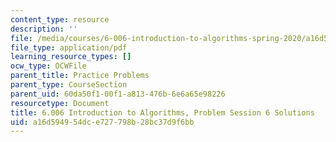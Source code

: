 ```yaml
---
content_type: resource
description: ''
file: /media/courses/6-006-introduction-to-algorithms-spring-2020/a16d594954dce727798b28bc37d9f6bb_MIT6_006S20_prob6sol.pdf
file_type: application/pdf
learning_resource_types: []
ocw_type: OCWFile
parent_title: Practice Problems
parent_type: CourseSection
parent_uid: 60da50f1-00f1-a813-476b-6e6a65e98226
resourcetype: Document
title: 6.006 Introduction to Algorithms, Problem Session 6 Solutions
uid: a16d5949-54dc-e727-798b-28bc37d9f6bb
---
```

